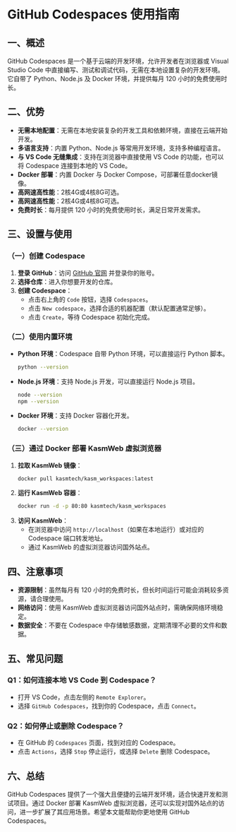 # GitHub Codespaces 使用指南

## 一、概述
GitHub Codespaces 是一个基于云端的开发环境，允许开发者在浏览器或 Visual Studio Code 中直接编写、测试和调试代码，无需在本地设置复杂的开发环境。它自带了 Python、Node.js 及 Docker 环境，并提供每月 120 小时的免费使用时长。

## 二、优势
- **无需本地配置**：无需在本地安装复杂的开发工具和依赖环境，直接在云端开始开发。
- **多语言支持**：内置 Python、Node.js 等常用开发环境，支持多种编程语言。
- **与 VS Code 无缝集成**：支持在浏览器中直接使用 VS Code 的功能，也可以将 Codespace 连接到本地的 VS Code。
- **Docker 部署**：内置 Docker 与 Docker Compose，可部署任意docker镜像。
- **高网速高性能**：2核4G或4核8G可选。
- **高网速高性能**：2核4G或4核8G可选。
- **免费时长**：每月提供 120 小时的免费使用时长，满足日常开发需求。

## 三、设置与使用

### （一）创建 Codespace
1. **登录 GitHub**：访问 [GitHub 官网](https://github.com/) 并登录你的账号。
2. **选择仓库**：进入你想要开发的仓库。
3. **创建 Codespace**：
   - 点击右上角的 `Code` 按钮，选择 `Codespaces`。
   - 点击 `New codespace`，选择合适的机器配置（默认配置通常足够）。
   - 点击 `Create`，等待 Codespace 初始化完成。

### （二）使用内置环境
- **Python 环境**：Codespace 自带 Python 环境，可以直接运行 Python 脚本。
  ```bash
  python --version
  ```
- **Node.js 环境**：支持 Node.js 开发，可以直接运行 Node.js 项目。
  ```bash
  node --version
  npm --version
  ```
- **Docker 环境**：支持 Docker 容器化开发。
  ```bash
  docker --version
  ```

### （三）通过 Docker 部署 KasmWeb 虚拟浏览器
1. **拉取 KasmWeb 镜像**：
   ```bash
   docker pull kasmtech/kasm_workspaces:latest
   ```
2. **运行 KasmWeb 容器**：
   ```bash
   docker run -d -p 80:80 kasmtech/kasm_workspaces
   ```
3. **访问 KasmWeb**：
   - 在浏览器中访问 `http://localhost`（如果在本地运行）或对应的 Codespace 端口转发地址。
   - 通过 KasmWeb 的虚拟浏览器访问国外站点。

## 四、注意事项
- **资源限制**：虽然每月有 120 小时的免费时长，但长时间运行可能会消耗较多资源，请合理使用。
- **网络访问**：使用 KasmWeb 虚拟浏览器访问国外站点时，需确保网络环境稳定。
- **数据安全**：不要在 Codespace 中存储敏感数据，定期清理不必要的文件和数据。

## 五、常见问题
### Q1：如何连接本地 VS Code 到 Codespace？
- 打开 VS Code，点击左侧的 `Remote Explorer`。
- 选择 `GitHub Codespaces`，找到你的 Codespace，点击 `Connect`。

### Q2：如何停止或删除 Codespace？
- 在 GitHub 的 `Codespaces` 页面，找到对应的 Codespace。
- 点击 `Actions`，选择 `Stop` 停止运行，或选择 `Delete` 删除 Codespace。

## 六、总结
GitHub Codespaces 提供了一个强大且便捷的云端开发环境，适合快速开发和测试项目。通过 Docker 部署 KasmWeb 虚拟浏览器，还可以实现对国外站点的访问，进一步扩展了其应用场景。希望本文能帮助你更地使用 GitHub Codespaces。

<!--stackedit_data:
eyJoaXN0b3J5IjpbNDc0NTk3ODY0LC0xMTQ3OTg1ODI1LDEwMz
Q0NDM4NjRdfQ==
-->